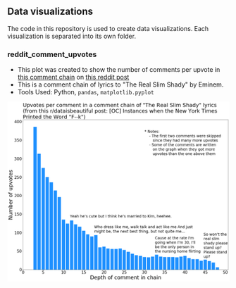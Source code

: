 ## Data visualizations 

The code in this repository is used to create data visualizations. Each visualization is separated into its own folder.

### reddit_comment_upvotes

- This plot was created to show the number of comments per upvote in [this comment chain](https://www.reddit.com/r/dataisbeautiful/comments/wukqpa/comment/ilaendn/?utm_source=share&utm_medium=web2x&context=3) on [this reddit post](https://www.reddit.com/r/dataisbeautiful/comments/wukqpa/oc_instances_when_the_new_york_times_printed_the/)
- This is a comment chain of lyrics to "The Real Slim Shady" by Eminem.
- Tools Used: Python, `pandas`, `matplotlib.pyplot`

![](/reddit_comment_upvotes/images/slim_shady.png)
